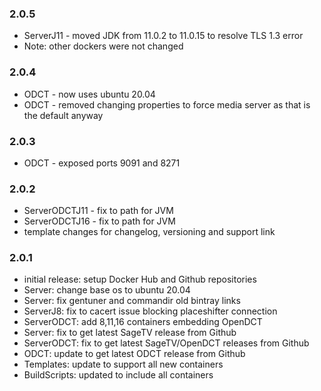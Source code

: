 ### 2.0.5
- ServerJ11 - moved JDK from 11.0.2 to 11.0.15 to resolve TLS 1.3 error
- Note: other dockers were not changed
### 2.0.4
- ODCT - now uses ubuntu 20.04
- ODCT - removed changing properties to force media server as that is the default anyway
### 2.0.3
- ODCT - exposed ports 9091 and 8271
### 2.0.2
- ServerODCTJ11 - fix to path for JVM
- ServerODCTJ16 - fix to path for JVM
- template changes for changelog, versioning and support link
### 2.0.1
- initial release: setup Docker Hub and Github repositories
- Server: change base os to ubuntu 20.04
- Server: fix gentuner and commandir old bintray links
- ServerJ8: fix to cacert issue blocking placeshifter connection
- ServerODCT: add 8,11,16 containers embedding OpenDCT
- Server: fix to get latest SageTV release from Github
- ServerODCT: fix to get latest SageTV/OpenDCT releases from Github
- ODCT: update to get latest ODCT release from Github
- Templates: update to support all new containers
- BuildScripts: updated to include all containers